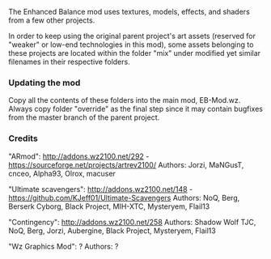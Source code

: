 The Enhanced Balance mod uses textures, models, effects, and shaders from a few other projects.

In order to keep using the original parent project's art assets (reserved for "weaker" or low-end technologies in this mod), some assets belonging to these
projects are located within the folder "mix" under modified yet similar filenames in their respective folders.

### Updating the mod
Copy all the contents of these folders into the main mod, EB-Mod.wz. Always copy folder "override" as the final step since it may
contain bugfixes from the master branch of the parent project.

### Credits
"ARmod": http://addons.wz2100.net/292 - https://sourceforge.net/projects/artrev2100/
Authors: Jorzi, MaNGusT, cnceo, Alpha93, Olrox, macuser

"Ultimate scavengers":  http://addons.wz2100.net/148 - https://github.com/KJeff01/Ultimate-Scavengers
Authors: NoQ, Berg, Berserk Cyborg, Black Project, MIH-XTC, Mysteryem, Flail13

"Contingency": http://addons.wz2100.net/258
Authors: Shadow Wolf TJC, NoQ, Berg, Jorzi, Aubergine, Black Project, Mysteryem, Flail13

"Wz Graphics Mod": ?
Authors: ?
